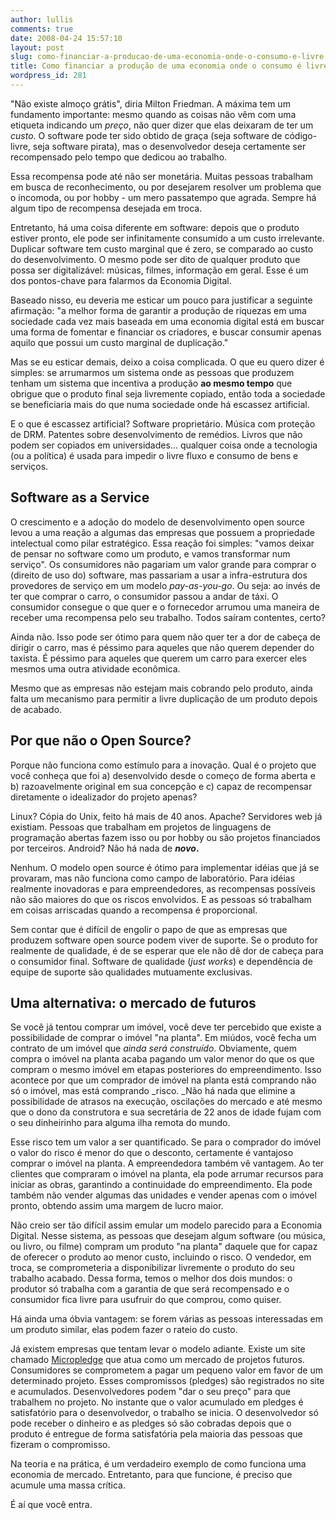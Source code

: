 ```yaml
---
author: lullis
comments: true
date: 2008-04-24 15:57:10
layout: post
slug: como-financiar-a-producao-de-uma-economia-onde-o-consumo-e-livre
title: Como financiar a produção de uma economia onde o consumo é livre?
wordpress_id: 281
---
```


"Não existe almoço grátis", diria Milton Friedman. A máxima tem um fundamento importante: mesmo quando as coisas não vêm com uma etiqueta indicando um _preço_, não quer dizer que elas deixaram de ter um _custo_. O software pode ter sido obtido de graça (seja software de código-livre, seja software pirata), mas o desenvolvedor deseja certamente ser recompensado pelo tempo que dedicou ao trabalho.

Essa recompensa pode até não ser monetária. Muitas pessoas trabalham em busca de reconhecimento, ou por desejarem resolver um problema que o incomoda, ou por hobby - um mero passatempo que agrada. Sempre há algum tipo de recompensa desejada em troca.

Entretanto, há uma coisa diferente em software: depois que o produto estiver pronto, ele pode ser infinitamente consumido a um custo irrelevante. Duplicar software tem custo marginal que é zero, se comparado ao custo do desenvolvimento. O mesmo pode ser dito de qualquer produto que possa ser digitalizável: músicas, filmes, informação em geral. Esse é um dos pontos-chave para falarmos da Economia Digital.

Baseado nisso, eu deveria me esticar um pouco para justificar a seguinte afirmação: "a melhor forma de garantir a produção de riquezas em uma sociedade cada vez mais baseada em uma economia digital está em buscar uma forma de fomentar e financiar os criadores, e buscar consumir apenas aquilo que possui um custo marginal de duplicação."

Mas se eu esticar demais, deixo a coisa complicada. O que eu quero dizer é simples: se arrumarmos um sistema onde as pessoas que produzem tenham um sistema que incentiva a produção **ao mesmo tempo** que obrigue que o produto final seja livremente copiado, então toda a sociedade se beneficiaria mais do que numa sociedade onde há escassez artificial.

E o que é escassez artificial? Software proprietário. Música com proteção de DRM. Patentes sobre desenvolvimento de remédios. Livros que não podem ser copiados em universidades... qualquer coisa onde a tecnologia (ou a política) é usada para impedir o livre fluxo e consumo de bens e serviços.


## Software as a Service


O crescimento e a adoção do modelo de desenvolvimento open source levou a uma reação a algumas das empresas que possuem a propriedade intelectual como pilar estratégico. Essa reação foi simples: "vamos deixar de pensar no software como um produto, e vamos transformar num serviço". Os consumidores não pagariam um valor grande para comprar o (direito de uso do) software, mas passariam a usar a infra-estrutura dos provedores de serviço em um modelo _pay-as-you-go_. Ou seja: ao invés de ter que comprar o carro, o consumidor passou a andar de táxi. O consumidor consegue o que quer e o fornecedor arrumou uma maneira de receber uma recompensa pelo seu trabalho. Todos saíram contentes, certo?

Ainda não. Isso pode ser ótimo para quem não quer ter a dor de cabeça de dirigir o carro, mas é péssimo para aqueles que não querem depender do taxista. É péssimo para aqueles que querem um carro para exercer eles mesmos uma outra atividade econômica.

Mesmo que as empresas não estejam mais cobrando pelo produto, ainda falta um mecanismo para permitir a livre duplicação de um produto depois de acabado.


## Por que não o Open Source?


Porque não funciona como estímulo para a inovação. Qual é o projeto que você conheça que foi a) desenvolvido desde o começo de forma aberta e b) razoavelmente original em sua concepção e c) capaz de recompensar diretamente o idealizador do projeto apenas?

Linux? Cópia do Unix, feito há mais de 40 anos.  Apache? Servidores web já existiam.  Pessoas que trabalham em projetos de linguagens de programação abertas fazem isso ou por hobby ou são projetos financiados por terceiros. Android? Não há nada de **_novo_.**

Nenhum. O modelo open source é ótimo para implementar idéias que já se provaram, mas não funciona como campo de laboratório. Para idéias realmente inovadoras e para empreendedores, as recompensas possíveis não são maiores do que os riscos envolvidos. E as pessoas só trabalham em coisas arriscadas quando a recompensa é proporcional.

Sem contar que é difícil de engolir o papo de que as empresas que produzem software open source podem viver de suporte. Se o produto for realmente de qualidade, é de se esperar que ele não dê dor de cabeça para o consumidor final. Software de qualidade (_just works_) e dependência de equipe de suporte são qualidades mutuamente exclusivas.


## **Uma alternativa: o mercado de futuros**


Se você já tentou comprar um imóvel, você deve ter percebido que existe a possibilidade de comprar o imóvel "na planta". Em miúdos, você fecha um contrato de um imóvel que _ainda será construído_. Obviamente, quem compra o imóvel na planta acaba pagando um valor menor do que os que compram o mesmo imóvel em etapas posteriores do empreendimento. Isso acontece por que um comprador de imóvel na planta está comprando não só o imóvel, mas está comprando _risco. _Não há nada que elimine a possibilidade de atrasos na execução, oscilações do mercado e até mesmo que o dono da construtora e sua secretária de 22 anos de idade fujam com o seu dinheirinho para alguma ilha remota do mundo.

Esse risco tem um valor a ser quantificado. Se para o comprador do imóvel o valor do risco é menor do que o desconto, certamente é vantajoso comprar o imóvel na planta. A empreendedora também vê vantagem. Ao ter clientes que compraram o imóvel na planta, ela pode arrumar recursos para iniciar as obras, garantindo a continuidade do empreendimento. Ela pode também não vender algumas das unidades e vender apenas com o imóvel pronto, obtendo assim uma margem de lucro maior.

Não creio ser tão difícil assim emular um modelo parecido para a Economia Digital. Nesse sistema, as pessoas que desejam algum  software (ou música, ou livro, ou filme) compram um produto "na planta" daquele que for capaz de oferecer o produto ao menor custo, incluindo o risco. O vendedor, em troca, se comprometeria a disponibilizar livremente o produto do seu trabalho acabado. Dessa forma, temos o melhor dos dois mundos: o produtor só trabalha com a garantia de que será recompensado e o consumidor fica livre para usufruir do que comprou, como quiser.

Há ainda uma óbvia vantagem: se forem várias as pessoas interessadas em um produto similar, elas podem fazer o rateio do custo.

Já existem empresas que tentam levar o modelo adiante. Existe um site chamado [Micropledge](http://www.micropledge.com) que atua como um mercado de projetos futuros. Consumidores se comprometem a pagar um pequeno valor em favor de um determinado projeto. Esses compromissos (pledges) são registrados no site e acumulados. Desenvolvedores podem "dar o seu preço" para que trabalhem no projeto. No instante que o valor acumulado em pledges é satisfatório para o desenvolvedor, o trabalho se inicia. O desenvolvedor só pode receber o dinheiro e as pledges só são cobradas depois que o produto é entregue de forma satisfatória pela maioria das pessoas que fizeram o compromisso.

Na teoria e na prática, é um verdadeiro exemplo de como funciona uma economia de mercado. Entretanto, para que funcione, é preciso que acumule uma massa crítica.

É aí que você entra.
